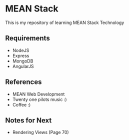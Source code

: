 # MEAN Stack
This is my repository of learning MEAN Stack Technology

## Requirements
- NodeJS
- Express
- MongoDB
- AngularJS

## References
- MEAN Web Development
- Twenty one pilots music :)
- Coffee :)

## Notes for Next
- Rendering Views (Page 70)